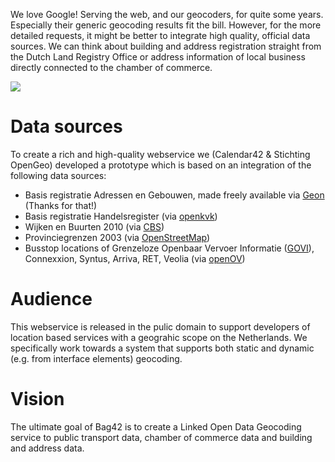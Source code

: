 We love Google! Serving the web, and our geocoders, for quite some years. Especially their generic geocoding results fit the bill. However, for the more detailed requests, it might be better to integrate high quality, official data sources. We can think about building and address registration straight from the Dutch Land Registry Office or address information of local business directly connected to the chamber of commerce.

![](https://beta.calendar42.com/cmsuploads/cms_page_media/130/appsvoornederland_banner_site.png)

# Data sources

To create a rich and high-quality webservice we (Calendar42 & Stichting OpenGeo) developed a prototype which is based on an integration of the following data sources:

* Basis registratie Adressen en Gebouwen, made freely available via [Geon](http://geon.nl/) (Thanks for that!)
* Basis registratie Handelsregister (via [openkvk](http://www.openkvk.nl/))
* Wijken en Buurten 2010 (via [CBS](http://www.cbs.nl/nl-NL/menu/themas/dossiers/nederland-regionaal/publicaties/geografische-data/archief/2011/2011-wijk-en-buurtkaart-2010-art.htm))
* Provinciegrenzen 2003 (via [OpenStreetMap](http://mirror.openstreetmap.nl/bestuurlijkegrenzen/))
* Busstop locations of Grenzeloze Openbaar Vervoer Informatie ([GOVI](http://govi.nu/)), Connexxion, Syntus, Arriva, RET, Veolia (via [openOV](http://openov.nl/))
 
# Audience
This webservice is released in the pulic domain to support developers of location based services with a geograhic scope on the Netherlands. We specifically work towards a system that supports both static and dynamic (e.g. from interface elements) geocoding.

# Vision
The ultimate goal of Bag42 is to create a Linked Open Data Geocoding service to public transport data, chamber of commerce data and building and address data.



